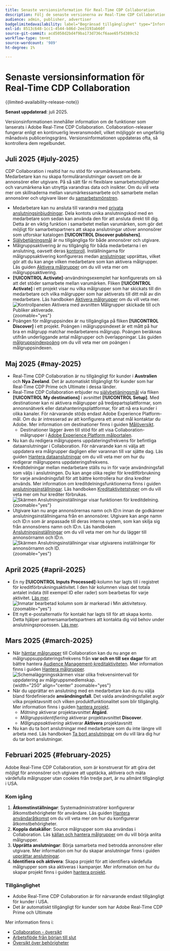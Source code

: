 ```yaml
---
title: Senaste versionsinformation för Real-Time CDP Collaboration
description: Följ de senaste versionerna av Real-Time CDP Collaboration
audience: admin, publisher, advertiser
badgelimitedavailability: label="Begränsad tillgänglighet" type="Informative" url="https://helpx.adobe.com/se/legal/product-descriptions/real-time-customer-data-platform-collaboration.html newtab=true"
exl-id: 8513c648-1cc1-4544-b86d-2ee3193ab60f
source-git-commit: acd5058d2bd4f9ba173d736cf6aae65f5d389c52
workflow-type: tm+mt
source-wordcount: '989'
ht-degree: 1%

---
```


# Senaste versionsinformation för Real-Time CDP Collaboration

{{limited-availability-release-note}}

**Senast uppdaterad**: juli 2025.

Versionsinformationen innehåller information om de funktioner som lanserats i Adobe Real-Time CDP Collaboration. Collaboration-releaser fungerar enligt en kontinuerlig leveransmodell, vilket möjliggör en ungefärlig månadsvis publiceringsgräns. Versionsinformationen uppdateras ofta, så kontrollera dem regelbundet.

## Juli 2025 {#july-2025}

CDP Collaboration i realtid har nu stöd för varumärkessamarbete. Medarbetare kan nu skapa formuläranslutningar oavsett om de är annonsörer eller utgivare. På så sätt får ni flexiblare samarbetsmöjligheter och varumärkena kan utnyttja varandras data och insikter. Om du vill veta mer om skillnaderna mellan varumärkessamarbete och samarbete mellan annonsörer och utgivare läser du [samarbetsmönstren](../overview/collaboration-patterns.md).

* Medarbetare kan nu ansluta till varandra med [privata anslutningsinbjudningar](../connect/establishing-connections.md#private-connection-invites). Dela kontots unika anslutningskod med en medarbetare som sedan kan använda den för att ansluta direkt till dig. Detta är en viktig funktion i samarbetet mellan varumärken, som gör det möjligt för samarbetspartners att skapa anslutningar utöver annonsörer som utforskar katalogen **[!UICONTROL Discover publishers]**.
* [Självbetjäningsmål](../setup/manage-destinations.md) är nu tillgängliga för både annonsörer och utgivare.
* Målgruppsaktivering är nu tillgänglig för båda medarbetarna i en anslutning, oavsett deras [kontoroll](../overview/roles.md). Inställningarna för målgruppsaktivering konfigureras medan [anslutningar](../connect/establishing-connections.md#configure-connection-settings) upprättas, vilket gör att du kan ange vilken medarbetare som kan aktivera målgrupper. Läs guiden [Aktivera målgrupper](../collaborate/activate.md) om du vill veta mer om målgruppsaktivering.
* **[!UICONTROL Activate]**-användningsexemplet har konfigurerats om så att det stöder samarbete mellan varumärken. Fliken **[!UICONTROL Activate]** i ett projekt visar nu vilka målgrupper som har skickats till din medarbetare och vilka målgrupper som har aktiverats till ditt mål av din medarbetare. Läs handboken [Aktivera målgrupper](../collaborate/activate.md) om du vill veta mer. <br> ![Kontrollpanelen Aktivera med avsnitten Målgrupper skickade till och Publiker aktiverade.](/help/assets/release-notes/2025/activate-dashboard.png){zoomable="yes"}
* Poängen för målgruppsindex är nu tillgängliga på fliken **[!UICONTROL Discover]** i ett projekt. Poängen i målgruppsindexet är ett mått på hur bra en målgrupp matchar medarbetarens målgrupp. Poängen beräknas utifrån underliggande antal målgrupper och överlappningar. Läs guiden [målgruppsindexpoäng](../collaborate/discover.md#audience-index-score) om du vill veta mer om poängen i målgruppsindexen.

## Maj 2025 {#may-2025}

* Real-Time CDP Collaboration är nu tillgängligt för kunder i **Australien** och **Nya Zeeland**. Det är automatiskt tillgängligt för kunder som har Real-Time CDP Prime och Ultimate i dessa länder.
* Real-Time CDP Collaboration erbjuder nu [självbetjäningsmål](../setup/manage-destinations.md) via fliken **[!UICONTROL My destinations]** i avsnittet **[!UICONTROL Setup]**. Med destinationer kan ni aktivera målgrupper på tredjepartsplattformar, som annonsnätverk eller datahanteringsplattformar, för att nå era kunder i olika kanaler. För närvarande stöds endast Adobe Experience Platform-mål. Om du är intresserad av att konfigurera ett annat mål kontaktar du Adobe. Mer information om destinationer finns i guiden [Målöversikt](../destinations/overview.md).
   * Destinationer lägger även till stöd för att visa Collaboration-målgrupper i [Adobe Experience Platform målportalen](https://experienceleague.adobe.com/sv/docs/experience-platform/segmentation/ui/audience-portal.md#manage-audiences).
* Nu kan du redigera målgruppens uppdateringsfrekvens för befintliga dataanslutningar i Collaboration. För närvarande kan ni välja att uppdatera era målgrupper dagligen eller varannan till var sjätte dag. Läs guiden [Hantera dataanslutningar](../setup/manage-data-connection.md#scheduling) om du vill veta mer om hur du redigerar målgruppens uppdateringsfrekvens.
* Kreditdelningar mellan medarbetare ställs nu in för varje användningsfall som väljs i anslutningen. Du kan ange olika regler för kreditförbrukning för varje användningsfall för att bättre kontrollera hur dina krediter används. Mer information om kreditdelningsfunktionerna finns i guiden [anslutningsinställningar](../connect/establishing-connections.md#connection-settings). Läs handboken [Kreditaktivitetstyper](../setup/my-activity.md#types-of-activities) om du vill veta mer om hur krediter förbrukas. <br> ![Skärmen Anslutningsinställningar visar funktionen för kreditdelning.](/help/assets/release-notes/2025/credit-split.png){zoomable="yes"}
* Utgivare kan nu ange annonsörernas namn och ID:n innan de godkänner anslutningsinställningarna från en annonsörer. Utgivare kan ange namn och ID:n som är anpassade till deras interna system, som kan skilja sig från annonsörens namn och ID:n. Läs handboken [Anslutningsinställningar](../connect/establishing-connections.md#connection-settings.md) om du vill veta mer om hur du lägger till annonsörnamn och ID:n. <br> ![Skärmen Anslutningsinställningar visar utgivarens inställningar för annonsörnamn och ID.](/help/assets/release-notes/2025/add-advertiser-names-modal.png){zoomable="yes"}

## April 2025 {#april-2025}

* En ny **[!UICONTROL Inputs Processed]**-kolumn har lagts till i registret för kreditförbrukningsaktivitet. I den här kolumnen visas det totala antalet indata (till exempel ID eller rader) som bearbetas för varje aktivitet. [Läs mer](/help/guide/setup/my-activity.md#inputs-processed). <br> ![Inmatar bearbetad kolumn som är markerad i Min aktivitetsvy.](/help/assets/release-notes/2025/inputs-processed-column.png){zoomable="yes"}
* Ett nytt e-postalternativ för kontakt har lagts till för att skapa konto. Detta hjälper partnersamarbetspartners att kontakta dig vid behov under anslutningsprocessen. [Läs mer](../setup/onboard-account.md).

## Mars 2025 {#march-2025}

* När [hämtar målgrupper](/help/guide/setup/onboard-audiences.md) till Collaboration kan du nu ange en målgruppsuppdateringsfrekvens från **var och en till sex dagar** för att bättre hantera [Audience Management-kreditaktiviteten](/help/guide/setup/my-activity.md#types-of-activities). Mer information finns i guiden [Hantera målgrupper](https://experienceleague.adobe.com/sv/docs/experience-platform/segmentation/ui/audience-portal.md#manage-audiences). <br> ![Schemaläggningsskärmen visar olika frekvensintervall för uppdatering av målgruppsmedlemskap.](/help/assets/setup/add-manage-audiences/audience-scheduling-frequency.png "Schemaläggningsskärmen visar olika frekvensintervall för uppdatering av målgruppsmedlemskap."){width="250" align="center" zoomable="yes"}
* När du upprättar en anslutning med en medarbetare kan du nu välja bland fördefinierade **användningsfall**. Det valda användningsfallet avgör vilka projektavsnitt och vilken produktfunktionalitet som blir tillgänglig. Mer information finns i guiden [hantera projekt](/help/guide/collaborate/manage-projects.md#project-use-cases).
   * *Mätning* aktiverar projektavsnittet **Åtgärd**.
   * *Målgruppsidentifiering* aktiverar projektavsnittet **Discover**.
   * *Målgruppsaktivering* aktiverar **Aktivera** projektavsnitt <br>
* Nu kan du ta bort anslutningar med medarbetare som du inte längre vill arbeta med. Läs handboken [Ta bort anslutningar](/help/guide/connect/establishing-connections.md#delete-connections) om du vill lära dig hur du tar bort anslutningar.

## Februari 2025 {#february-2025}

Adobe Real-Time CDP Collaboration, som är konstruerat för att göra det möjligt för annonsörer och utgivare att upptäcka, aktivera och mäta värdefulla målgrupper utan cookies från tredje part, är nu allmänt tillgängligt i USA.

### Kom igång

1. **Åtkomstinställningar**: Systemadministratörer konfigurerar åtkomstbehörigheter för användare. Läs guiden [Hantera användaråtkomst](/help/guide/permissions/manage-user-access.md#RTCDP-collaboration-access) om du vill veta mer om hur du konfigurerar åtkomstbehörigheter.
2. **Koppla datakällor**: Source målgrupper som ska användas i Collaboration. Läs [källan och hantera målgrupper](/help/guide/setup/onboard-audiences.md) om du vill börja anlita målgrupper.
3. **Upprätta anslutningar**: Börja samarbeta med betrodda annonsörer eller utgivare. Mer information om hur du skapar anslutningar finns i guiden [upprättar anslutningar](/help/guide/connect/establishing-connections.md).
4. **Identifiera och aktivera**: Skapa projekt för att identifiera värdefulla målgrupper som ska aktiveras i kampanjer. Mer information om hur du skapar projekt finns i guiden [hantera projekt](/help/guide/collaborate/manage-projects.md).

### Tillgänglighet

* Adobe Real-Time CDP Collaboration är för närvarande endast tillgängligt för kunder i USA.
* Det är automatiskt tillgängligt för kunder som har Adobe Real-Time CDP Prime och Ultimate

Mer information finns i:

* [Collaboration - översikt](/help/guide/home.md)
* [Arbetsflöde från början till slut](/help/guide/overview/end-to-end-workflow.md)
* [Översikt över behörigheter](/help/guide/permissions/overview.md)
